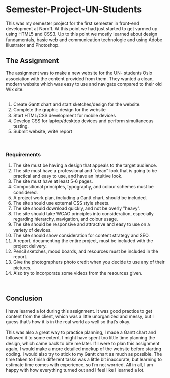 # Semester-Project-UN-Students

This was my semester project for the first semester in front-end development at Noroff. At this point we had just started to get varmed up using HTML5 and CSS3. Up to this point we mostly learned about design fundamentals, basic web and communication technologie and using Adobe Illustrator and Photoshop.
<br>

## The Assignment
The assignment was to make a new website for the UN- students Oslo association with the content provided from them. They wanted a clean, modern website which was easy to use and navigate compared to their old Wix site. 
<br>
<br>
1.	Create Gantt chart and start sketches/design for the website.
2.	Complete the graphic design for the website
3.	Start HTML/CSS development for mobile devices
4.	Develop CSS for laptop/desktop devices and perform simultaneous testing.
5.	Submit website, write report
<br>

### Requirements
1.	The site must be having a design that appeals to the target audience.
2.	The site must have a professional and “clean” look that is going to be practical and easy to use, and have an intuitive look. 
3.	The site must have at least 5-6 pages.
4.	Compositional principles, typography, and colour schemes must be considered.
5.	A project work plan, including a Gantt chart, should be included.
6.	The site should use external CSS style sheets.
7.	The site should download quickly, and not be overly "heavy".
8.	The site should take WCAG principles into consideration, especially regarding hierarchy, navigation, and colour usage.
9.	The site should be responsive and attractive and easy to use on a variety of devices.
10.	The site should show consideration for content strategy and SEO.
11.	A report, documenting the entire project, must be included with the project delivery.
12.	Pencil sketches, mood boards, and resources must be included in the report.
13.	Give the photographers photo credit when you decide to use any of their pictures.
14.	Also try to incorporate some videos from the resources given.
<br>

## Conclusion
I have learned a lot during this assignment. It was good practice to get content from the client, which was a little unorganized and messy, but I guess that’s how it is in the real world as well so that’s okay. 
<br>
<br>
This was also a great way to practice planning, I made a Gantt chart and followed it to some extent. I might have spent too little time planning the design, which came back to bite me later. If I were to plan this assignment again, I would make a more detailed mockup of the website before starting coding. I would also try to stick to my Gantt chart as much as possible. The time taken to finish different tasks was a little bit inaccurate, but learning to estimate time comes with experience, so I’m not worried. All in all, I am happy with how everything turned out and I feel like I learned a lot.



